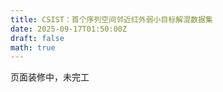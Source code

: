 ```yaml
---
title: CSIST：首个序列空间邻近红外弱小目标解混数据集
date: 2025-09-17T01:50:00Z
draft: false
math: true
---
```


页面装修中，未完工
